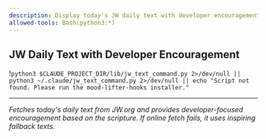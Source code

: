 ```yaml
---
description: Display today's JW daily text with developer encouragement
allowed-tools: Bash(python3:*)
---
```


## JW Daily Text with Developer Encouragement

!`python3 $CLAUDE_PROJECT_DIR/lib/jw_text_command.py 2>/dev/null || python3 ~/.claude/jw_text_command.py 2>/dev/null || echo "Script not found. Please run the mood-lifter-hooks installer."`

---

*Fetches today's daily text from JW.org and provides developer-focused encouragement based on the scripture. If online fetch fails, it uses inspiring fallback texts.*